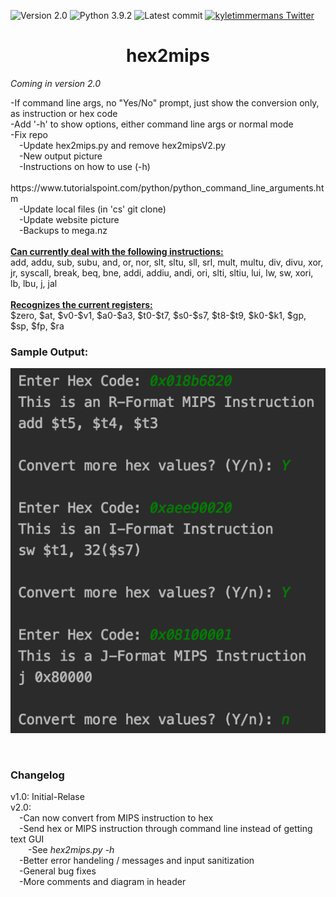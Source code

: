 ![Version 2.0](https://img.shields.io/badge/version-v2.0-orange.svg)
![Python 3.9.2](https://img.shields.io/badge/python-3.9.2-blue.svg)
![Latest commit](https://img.shields.io/github/last-commit/kyletimmermans/hex2mips?color=darkgreen)
[![kyletimmermans Twitter](http://img.shields.io/twitter/url/http/shields.io.svg?style=social&label=Follow)](https://twitter.com/kyletimmermans)

# <div align="center">hex2mips</div>

*Coming in version 2.0*
<div>-If command line args, no "Yes/No" prompt, just show the conversion only, as instruction or hex code</div>
<div>-Add '-h' to show options, either command line args or normal mode</div>
<div>-Fix repo<div>
<div>&ensp;&ensp;-Update hex2mips.py and remove hex2mipsV2.py</div>
<div>&ensp;&ensp;-New output picture</div>
<div>&ensp;&ensp;-Instructions on how to use (-h)</div>
<div>&ensp;&ensp;&ensp;&ensp;https://www.tutorialspoint.com/python/python_command_line_arguments.htm</div>
<div>&ensp;&ensp;-Update local files (in 'cs' git clone)</div>
<div>&ensp;&ensp;-Update website picture</div>
<div>&ensp;&ensp;-Backups to mega.nz</div>

<div>&ensp;</div>

<div><ins><b>Can currently deal with the following instructions:</b></ins></div>
add, addu, sub, subu, and, or, nor, slt, sltu, sll, srl, mult, multu, div, divu, xor, jr, syscall, break, beq, bne, addi, addiu, andi, ori, slti, sltiu, lui, lw, sw, xori, lb, lbu, j, jal

<div>&ensp;</div>

<div><ins><b>Recognizes the current registers:</b></ins></div>
$zero, $at, $v0-$v1, $a0-$a3, $t0-$t7, $s0-$s7, $t8-$t9, $k0-$k1, $gp, $sp, $fp, $ra

### Sample Output:
<p align="center">
  <img src="https://github.com/kyletimmermans/hex2mips/blob/master/example_screenshot.png?raw=true" alt="Sample Output"/>
</p>

</br>

### Changelog
<div>v1.0: Initial-Relase</div>
<div>v2.0:</div>
<div>&ensp;&ensp;-Can now convert from MIPS instruction to hex</div>
<div>&ensp;&ensp;-Send hex or MIPS instruction through command line instead of getting text GUI</div>
<div>&ensp;&ensp;&ensp;&ensp;-See <em>hex2mips.py -h</em></div>
<div>&ensp;&ensp;-Better error handeling / messages and input sanitization</div>
<div>&ensp;&ensp;-General bug fixes</div>
<div>&ensp;&ensp;-More comments and diagram in header</div>
